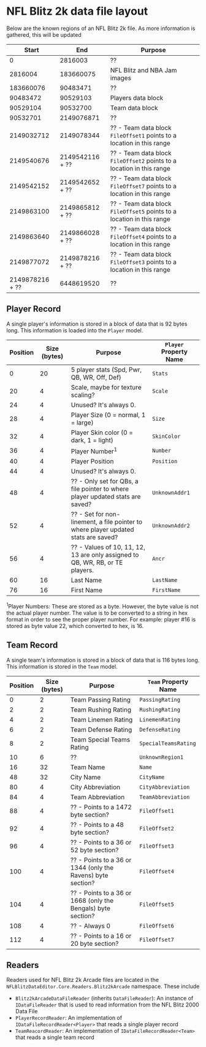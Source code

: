 # NFL Blitz 2k data file layout
Below are the known regions of an NFL Blitz 2k file.  As more information is gathered, this will be updated

| Start | End | Purpose |
|-------|-----|---------|
| 0 | 2816003 | ?? |
| 2816004 | 183660075 | NFL Blitz and NBA Jam images |
| 183660076 | 90483471 | ?? |
| 90483472 | 90529103 | Players data block |
| 90529104 | 90532700 | Team data block |
| 90532701 | 2149076871 | ?? |
| 2149032712 | 2149078344 | ?? - Team data block `FileOffset1` points to a location in this range |
| 2149540676 | 2149542116 + ?? | ?? - Team data block `FileOffset2` points to a location in this range |
| 2149542152 | 2149542652 + ?? | ?? - Team data block `FileOffset7` points to a location in this range |
| 2149863100 | 2149865812 + ?? | ?? - Team data block `FileOffset5` points to a location in this range |
| 2149863640 | 2149866028 + ?? | ?? - Team data block `FileOffset4` points to a location in this range |
| 2149877072 | 2149878216 + ?? | ?? - Team data block `FileOffset3` points to a location in this range |
| 2149878216 + ?? | 6448619520 | ?? |

## Player Record
A single player's information is stored in a block of data that is 92 bytes long.  This information is loaded into the `Player` model.

| Position | Size (bytes) | Purpose | `Player` Property Name |
|----------|--------------|---------|---------------|
| 0 | 20 | 5 player stats (Spd, Pwr, QB, WR, Off, Def) | `Stats` |
| 20 | 4 | Scale, maybe for texture scaling? | `Scale` |
| 24 | 4 | Unused? It's always 0. |  |
| 28 | 4 | Player Size (0 = normal, 1 = large) | `Size` |
| 32 | 4 | Player Skin color (0 = dark, 1 = light) | `SkinColor` |
| 36 | 4 | Player Number<sup>1</sup> | `Number` |
| 40 | 4 | Player Position | `Position` |
| 44 | 4 | Unused? It's always 0. |  |
| 48 | 4 | ?? - Only set for QBs, a file pointer to where player updated stats are saved? | `UnknownAddr1` |
| 52 | 4 | ?? - Set for non-linement, a file pointer to where player updated stats are saved? | `UnknownAddr2` |
| 56 | 4 | ?? - Values of 10, 11, 12, 13 are only assigned to QB, WR, RB, or TE players. | `Ancr` |
| 60 | 16 | Last Name | `LastName` |
| 76 | 16 | First Name | `FirstName` |

<sup>1</sup>Player Numbers:  These are stored as a byte.  However, the byte value is not the actual player number.  The value is to be converted to a string in hex format in order to see the proper player number.  For example:  player #16 is stored as byte value 22, which converted to hex, is 16.

## Team Record
A single team's information is stored in a block of data that is 116 bytes long.  This information is stored in the `Team` model.

| Position | Size (bytes) | Purpose | `Team` Property Name |
|----------|--------------|---------|----------------------|
| 0 | 2 | Team Passing Rating | `PassingRating` |
| 2 | 2 | Team Rushing Rating | `RushingRating` |
| 4 | 2 | Team Linemen Rating | `LinemenRating` |
| 6 | 2 | Team Defense Rating | `DefenseRating` |
| 8 | 2 | Team Special Teams Rating | `SpecialTeamsRating` |
| 10 | 6 | ?? | `UnknownRegion1` |
| 16 | 32 | Team Name | `Name` |
| 48 | 32 | City Name | `CityName` |
| 80 | 4 | City Abbreviation | `CityAbbreviation` |
| 84 | 4 | Team Abbreviation | `TeamAbbreviation` |
| 88 | 4 | ?? - Points to a 1472 byte section? | `FileOffset1` |  
| 92 | 4 | ?? - Points to a 48 byte section? | `FileOffset2` |  
| 96 | 4 | ?? - Points to a 36 or 52 byte section? | `FileOffset3` |  
| 100 | 4 | ?? - Points to a 36 or 1344 (only the Ravens) byte section? | `FileOffset4` |
| 104 | 4 | ?? - Points to a 36 or 1668 (only the Bengals) byte section? | `FileOffset5` |
| 108 | 4 | ?? - Always 0 | `FileOffset6` |
| 112 | 4 | ?? - Points to a 16 or 20 byte section? | `FileOffset7` |

## Readers
Readers used for NFL Blitz 2k Arcade files are located in the `NFLBlitzDataEditor.Core.Readers.Blitz2kArcade` namespace.  These include
 - `Blitz2kArcadeDataFileReader` (inherits `DataFileReader`): An instance of `IDataFileReader` that is used to read information from the NFL Blitz 2000 Data File
 - `PlayerRecordReader`: An implementation of `IDataFileRecordReader<Player>` that reads a single player record
 - `TeamReacordReader`: An implementation of `IDataFileRecordReader<Team>` that reads a single team record
